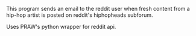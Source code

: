 This program sends an email to the reddit user when fresh content from a hip-hop artist is posted on reddit's hiphopheads subforum.

Uses PRAW's python wrapper for reddit api.

